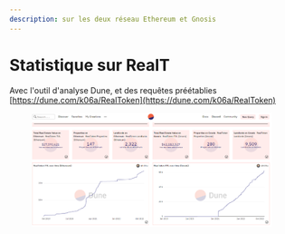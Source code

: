 ```yaml
---
description: sur les deux réseau Ethereum et Gnosis
---
```


# Statistique sur RealT

Avec l'outil d'analyse Dune, et des requêtes préétablies\
[https://dune.com/k06a/RealToken](https://dune.com/k06a/RealToken)

<figure><img src="../../.gitbook/assets/image (6).png" alt=""><figcaption></figcaption></figure>
